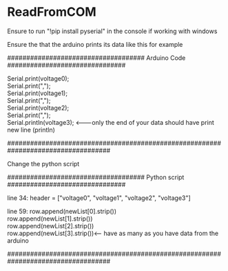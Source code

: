 # ReadFromCOM

Ensure to run "!pip install pyserial"  in the console if working with windows  

Ensure the that the arduino prints its data like this for example  

#################################### Arduino Code ###############################  


 Serial.print(voltage0);  
 Serial.print(",");  
 Serial.print(voltage1);  
 Serial.print(",");  
 Serial.print(voltage2);  
 Serial.print(",");  
 Serial.println(voltage3); <---only the end of your data should have print new line (println)  
 
###################################################################################  


Change the python script  

#################################### Python script ###############################  

line 34: header = ["voltage0", "voltage1", "voltage2", "voltage3"]  


line 59: row.append(newList[0].strip())  
         row.append(newList[1].strip())  
         row.append(newList[2].strip())  
         row.append(newList[3].strip())<-- have as many as you have data from the arduino  
        
        
###################################################################################  
